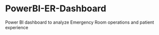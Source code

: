# PowerBI-ER-Dashboard
 Power BI dashboard to analyze Emergency Room operations and patient experience
